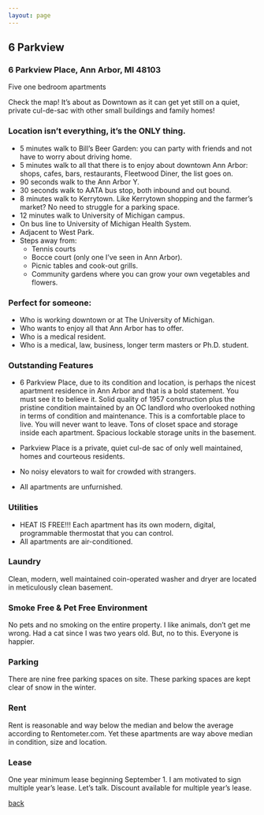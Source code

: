 ```yaml
---
layout: page
---
```


## 6 Parkview

### 6 Parkview Place, Ann Arbor, MI  48103
Five one bedroom apartments

Check the map! It’s about as Downtown as it can get yet still on a quiet, private cul-de-sac with other small buildings and family homes!  

### Location isn’t everything, it’s the ONLY thing.

- 5 minutes walk to Bill’s Beer Garden:  you can party with friends and not have to worry about driving home.  
- 5 minutes walk to all that there is to enjoy about downtown Ann Arbor: shops, cafes, bars, restaurants, Fleetwood Diner, the list goes on.  
- 90 seconds walk to the Ann Arbor Y.
- 30 seconds walk to AATA bus stop, both inbound and out bound.
- 8 minutes walk to Kerrytown.  Like Kerrytown shopping and the farmer’s market?  No need to struggle for a parking space.
- 12 minutes walk to University of Michigan campus.  
- On bus line to University of Michigan Health System.
- Adjacent to West Park.
- Steps away from:
	* Tennis courts
	* Bocce court (only one I’ve seen in Ann Arbor).
	* Picnic tables and cook-out grills.
	* Community gardens where you can grow your own vegetables and flowers.

### Perfect for someone:
- Who is working downtown or at The University of Michigan.
- Who wants to enjoy all that Ann Arbor has to offer. 
- Who is a medical resident.
- Who is a medical, law, business, longer term masters or Ph.D. student.

### Outstanding Features 

* 6 Parkview Place, due to its condition and location, is perhaps the nicest apartment residence in Ann Arbor and that is a bold statement. You must see it to believe it. Solid quality of 1957 construction plus the pristine condition maintained by an OC landlord who overlooked nothing in terms of condition and maintenance. This is a comfortable place to live. You will never want to leave. Tons of closet space and storage inside each apartment. Spacious lockable storage units in the basement.

* Parkview Place is a private, quiet cul-de sac of only well maintained, homes and courteous residents.

* No noisy elevators to wait for crowded with strangers.

* All apartments are unfurnished.

### Utilities

* HEAT IS FREE!!!  Each apartment has its own modern, digital, programmable thermostat that you can control.
* All apartments are air-conditioned.

### Laundry 
Clean, modern, well maintained coin-operated washer and dryer are located in meticulously clean basement.


### Smoke Free & Pet Free Environment
No pets and  no smoking on the entire property.  I like animals, don’t get me wrong.  Had a cat since I was two years old.  But, no to this.  Everyone is happier.

### Parking

There are nine free parking spaces on site.  These parking spaces are kept clear of snow in the winter.

### Rent
Rent is reasonable and way below the median and below the average according to Rentometer.com.  Yet these apartments are way above median in condition, size and location.


### Lease
One year minimum lease beginning September 1.  I am motivated to sign multiple year’s lease. Let’s talk.  Discount available for multiple year’s lease.


[back](/)
